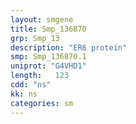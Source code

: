 ```yaml
---
layout: smgene
title: Smp_136870
grp: Smp_13
description: "ER6 protein"
smp: Smp_136870.1
uniprot: "G4VHD1"
length:   123
cdd: "ns"
kk: ns
categories: sm
---
```

